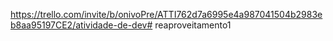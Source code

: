 https://trello.com/invite/b/onivoPre/ATTI762d7a6995e4a987041504b2983eb8aa95197CE2/atividade-de-dev# reaproveitamento1
